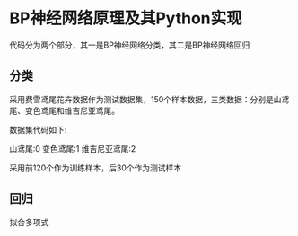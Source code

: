 # BP神经网络原理及其Python实现
代码分为两个部分，其一是BP神经网络分类，其二是BP神经网络回归

## 分类
采用费雪鸢尾花卉数据作为测试数据集，150个样本数据，三类数据：分别是山鸢尾、变色鸢尾和维吉尼亚鸢尾。

数据集代码如下:

山鸢尾:0
变色鸢尾:1
维吉尼亚鸢尾:2

采用前120个作为训练样本，后30个作为测试样本

## 回归

拟合多项式

